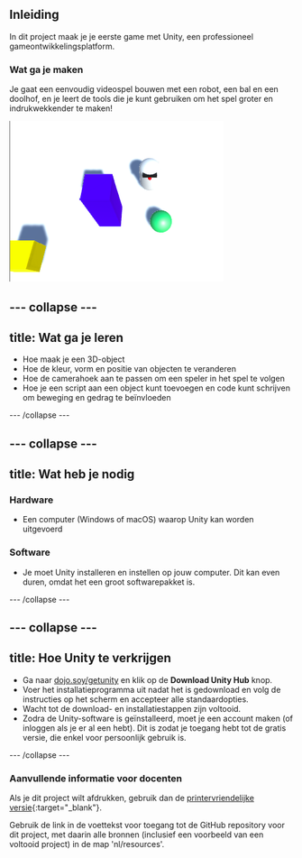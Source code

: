## Inleiding

In dit project maak je je eerste game met Unity, een professioneel gameontwikkelingsplatform.

### Wat ga je maken

Je gaat een eenvoudig videospel bouwen met een robot, een bal en een doolhof, en je leert de tools die je kunt gebruiken om het spel groter en indrukwekkender te maken!

![Een spel waarbij de robot de bal in de gele zone (doelvlak) moet krijgen](images/step1_gameScreenshot.png)

--- collapse ---
---
title: Wat ga je leren
---

+ Hoe maak je een 3D-object
+ Hoe de kleur, vorm en positie van objecten te veranderen
+ Hoe de camerahoek aan te passen om een speler in het spel te volgen
+ Hoe je een script aan een object kunt toevoegen en code kunt schrijven om beweging en gedrag te beïnvloeden

--- /collapse ---

--- collapse ---
---
title: Wat heb je nodig
---

### Hardware

+ Een computer (Windows of macOS) waarop Unity kan worden uitgevoerd

### Software

+ Je moet Unity installeren en instellen op jouw computer. Dit kan even duren, omdat het een groot softwarepakket is.

--- /collapse ---

--- collapse ---
---
title: Hoe Unity te verkrijgen
---

+ Ga naar [dojo.soy/getunity](http://dojo.soy/getunity) en klik op de **Download Unity Hub** knop.
+ Voer het installatieprogramma uit nadat het is gedownload en volg de instructies op het scherm en accepteer alle standaardopties.
+ Wacht tot de download- en installatiestappen zijn voltooid.
+ Zodra de Unity-software is geïnstalleerd, moet je een account maken (of inloggen als je er al een hebt). Dit is zodat je toegang hebt tot de gratis versie, die enkel voor persoonlijk gebruik is.

--- /collapse ---

### Aanvullende informatie voor docenten

Als je dit project wilt afdrukken, gebruik dan de [printervriendelijke versie](https://projects.raspberrypi.org/nl-NL/projects/project-name/print){:target="_blank"}.

Gebruik de link in de voettekst voor toegang tot de GitHub repository voor dit project, met daarin alle bronnen (inclusief een voorbeeld van een voltooid project) in de map 'nl/resources'.